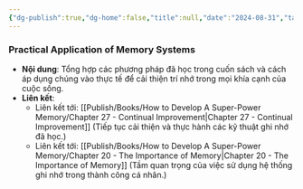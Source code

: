 ```yaml
---
{"dg-publish":true,"dg-home":false,"title":null,"date":"2024-08-31","tags":["#books","#memory","#How_to_Develop_A_Super_Power_Memory"],"Chương":"Chương26","permalink":"/publish/books/how-to-develop-a-super-power-memory/chapter-26-use-the-systems/","dgPassFrontmatter":true,"noteIcon":"","updated":"2025-01-30T14:26:20.326+07:00"}
---
```


### Practical Application of Memory Systems

- **Nội dung**: Tổng hợp các phương pháp đã học trong cuốn sách và cách áp dụng chúng vào thực tế để cải thiện trí nhớ trong mọi khía cạnh của cuộc sống.
- **Liên kết**:
    - Liên kết tới: [[Publish/Books/How to Develop A Super-Power Memory/Chapter 27 - Continual Improvement\|Chapter 27 - Continual Improvement]] (Tiếp tục cải thiện và thực hành các kỹ thuật ghi nhớ đã học.)
    - Liên kết tới: [[Publish/Books/How to Develop A Super-Power Memory/Chapter 20 - The Importance of Memory\|Chapter 20 - The Importance of Memory]] (Tầm quan trọng của việc sử dụng hệ thống ghi nhớ trong thành công cá nhân.)